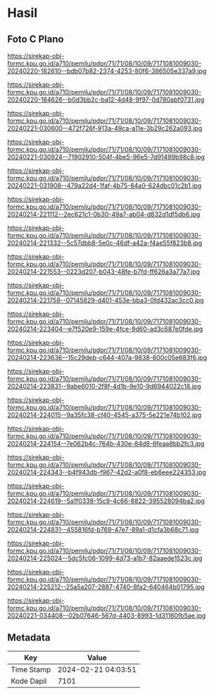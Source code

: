 # Hasil

## Foto C Plano

https://sirekap-obj-formc.kpu.go.id/a710/pemilu/pdpr/71/71/08/10/09/7171081009030-20240220-182610--bdb07b82-2374-4253-80f6-386505e337a9.jpg

https://sirekap-obj-formc.kpu.go.id/a710/pemilu/pdpr/71/71/08/10/09/7171081009030-20240220-184626--b0d3bb2c-ba12-4d48-9f97-0d780abf0731.jpg

https://sirekap-obj-formc.kpu.go.id/a710/pemilu/pdpr/71/71/08/10/09/7171081009030-20240221-030600--472f726f-913a-49ca-a11e-3b29c262a093.jpg

https://sirekap-obj-formc.kpu.go.id/a710/pemilu/pdpr/71/71/08/10/09/7171081009030-20240221-030924--71902910-504f-4be5-96e5-7d91499b98c8.jpg

https://sirekap-obj-formc.kpu.go.id/a710/pemilu/pdpr/71/71/08/10/09/7171081009030-20240221-031908--479a22d4-1faf-4b75-84a0-624dbc01c2b1.jpg

https://sirekap-obj-formc.kpu.go.id/a710/pemilu/pdpr/71/71/08/10/09/7171081009030-20240214-221112--2ec621c1-0b30-49a7-ab04-d832d1df5db6.jpg

https://sirekap-obj-formc.kpu.go.id/a710/pemilu/pdpr/71/71/08/10/09/7171081009030-20240214-221332--5c57dbb8-5e0c-46df-a42a-f4ae55f823b8.jpg

https://sirekap-obj-formc.kpu.go.id/a710/pemilu/pdpr/71/71/08/10/09/7171081009030-20240214-221553--0223d207-b043-48fe-b7fd-ff626a3a77a7.jpg

https://sirekap-obj-formc.kpu.go.id/a710/pemilu/pdpr/71/71/08/10/09/7171081009030-20240214-221758--07145829-d401-453e-bba3-0fd432ac3cc0.jpg

https://sirekap-obj-formc.kpu.go.id/a710/pemilu/pdpr/71/71/08/10/09/7171081009030-20240214-223404--e7f520e9-159e-4fce-9d60-ad3c687e0fde.jpg

https://sirekap-obj-formc.kpu.go.id/a710/pemilu/pdpr/71/71/08/10/09/7171081009030-20240214-223636--15c29deb-c644-407a-9838-600c05e683f6.jpg

https://sirekap-obj-formc.kpu.go.id/a710/pemilu/pdpr/71/71/08/10/09/7171081009030-20240214-223831--9abe6010-2f8f-4d1b-9e10-9d6944022c18.jpg

https://sirekap-obj-formc.kpu.go.id/a710/pemilu/pdpr/71/71/08/10/09/7171081009030-20240214-224015--9a35fc38-cf40-4545-a375-5e221e74b102.jpg

https://sirekap-obj-formc.kpu.go.id/a710/pemilu/pdpr/71/71/08/10/09/7171081009030-20240214-224154--7e062b4c-764b-430e-84d8-6feaa8bb2fc3.jpg

https://sirekap-obj-formc.kpu.go.id/a710/pemilu/pdpr/71/71/08/10/09/7171081009030-20240214-224343--b4f943db-f967-42d2-a0f8-eb6eee224353.jpg

https://sirekap-obj-formc.kpu.go.id/a710/pemilu/pdpr/71/71/08/10/09/7171081009030-20240214-224619--5a1f0338-15c9-4c66-8822-395528094ba2.jpg

https://sirekap-obj-formc.kpu.go.id/a710/pemilu/pdpr/71/71/08/10/09/7171081009030-20240214-224831--455816fd-b769-47e7-89a1-d1cfa3b68c71.jpg

https://sirekap-obj-formc.kpu.go.id/a710/pemilu/pdpr/71/71/08/10/09/7171081009030-20240214-225024--5dc5fc06-1099-4d73-a1b7-82aaede1523c.jpg

https://sirekap-obj-formc.kpu.go.id/a710/pemilu/pdpr/71/71/08/10/09/7171081009030-20240214-225212--25a5a207-2887-4740-8fa2-640464b01795.jpg

https://sirekap-obj-formc.kpu.go.id/a710/pemilu/pdpr/71/71/08/10/09/7171081009030-20240221-034408--02b07646-567d-4403-8993-1d31160fb5ae.jpg


## Metadata

| Key        | Value               |
| ---------- | ------------------- |
| Time Stamp | 2024-02-21 04:03:51 |
| Kode Dapil | 7101                |



